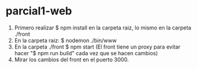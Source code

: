 # parcial1-web

1. Primero realizar $ npm install en la carpeta raiz, lo mismo en la carpeta ./front
2. En la carpeta raiz: $ nodemon ./bin/www
3. En la carpeta ./front $ npm start (El front tiene un proxy para evitar hacer "$ npm run build" cada vez que se hacen cambios)
4. Mirar los cambios del front en el puerto 3000.

